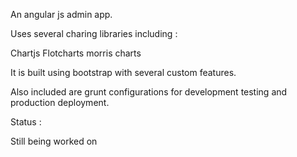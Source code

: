 An angular js admin app.

Uses several charing libraries including : 

Chartjs
Flotcharts
morris charts

It is built using bootstrap with several custom features.

Also included are grunt configurations for development testing and production deployment.

Status : 

Still being worked on
